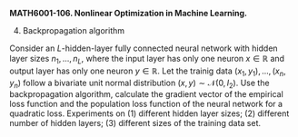 <b>MATH6001-106. Nonlinear Optimization in Machine Learning.</b>

4. Backpropagation algorithm

Consider an $L$-hidden-layer fully connected neural network with hidden layer sizes $n_1, ..., n_L$, where the input layer has only one neuron $x\in \mathbb{R}$ and output layer has only one neuron $y\in \mathbb{R}$. Let the trainig data $(x_1, y_1), ..., (x_n, y_n)$ follow a bivariate unit normal distribution $(x, y)\sim \mathcal{N}(0, I_2)$. Use the backpropagation algorithm, calculate the gradient vector of the empirical loss function and the population loss function of the neural network for a quadratic loss. Experiments on (1) different hidden layer sizes; (2) different number of hidden layers; (3) different sizes of the training data set.
